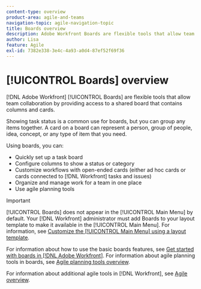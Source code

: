 ```yaml
---
content-type: overview
product-area: agile-and-teams
navigation-topic: agile-navigation-topic
title: Boards overview
description: Adobe Workfront Boards are flexible tools that allow team collaboration by providing access to a shared board that contains columns and cards.
author: Lisa
feature: Agile
exl-id: 7382e338-3e4c-4a93-a0d4-87ef52f69f36
---
```

# [!UICONTROL Boards] overview

[!DNL Adobe Workfront] [!UICONTROL Boards] are flexible tools that allow team collaboration by providing access to a shared board that contains columns and cards.

Showing task status is a common use for boards, but you can group any items together. A card on a board can represent a person, group of people, idea, concept, or any type of item that you need.

Using boards, you can:

* Quickly set up a task board
* Configure columns to show a status or category
* Customize workflows with open-ended cards (either ad hoc cards or cards connected to [!DNL Workfront] tasks and issues)
* Organize and manage work for a team in one place
* Use agile planning tools

>[!IMPORTANT]
>
>[!UICONTROL Boards] does not appear in the [!UICONTROL Main Menu] by default. Your [!DNL Workfront] administrator must add Boards to your layout template to make it available in the [!UICONTROL Main Menu]. For information, see [Customize the [!UICONTROL Main Menu] using a layout template](../administration-and-setup/customize-workfront/use-layout-templates/customize-main-menu.md).

For information about how to use the basic boards features, see [Get started with boards in [!DNL Adobe Workfront]](../agile/get-started-with-boards/get-started-with-boards.md). For information about agile planning tools in boards, see [Agile planning tools overview](/help/quicksilver/agile/use-boards-agile-planning-tools/agile-planning-tools-overview.md).

For information about additional agile tools in [!DNL Workfront], see [Agile overview](../agile/agile-overview.md).
